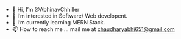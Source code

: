 - 👋 Hi, I’m @AbhinavChhiller
- 👀 I’m interested in Software/ Web developent.
- 🌱 I’m currently learning MERN Stack.
- 📫 How to reach me ... mail me at chaudharyabhi651@gmail.com

<!---
AbhinavChhiller/AbhinavChhiller is a ✨ special ✨ repository because its `README.md` (this file) appears on your GitHub profile.
You can click the Preview link to take a look at your changes.
--->
